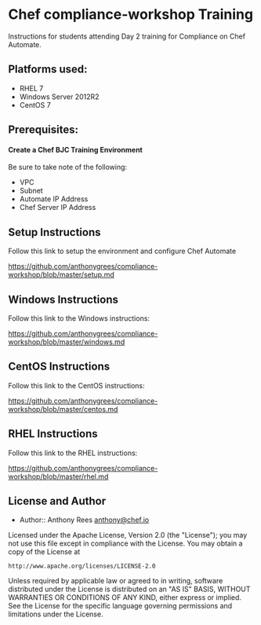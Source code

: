 # Chef compliance-workshop Training

Instructions for students attending Day 2 training for Compliance on Chef Automate.

## Platforms used:
 * RHEL 7
 * Windows Server 2012R2
 * CentOS 7

## Prerequisites:
#### Create a Chef BJC Training Environment
Be sure to take note of the following:
 * VPC
 * Subnet
 * Automate IP Address
 * Chef Server IP Address

## Setup Instructions
Follow this link to setup the environment and configure Chef Automate

https://github.com/anthonygrees/compliance-workshop/blob/master/setup.md


## Windows Instructions
Follow this link to the Windows instructions:

https://github.com/anthonygrees/compliance-workshop/blob/master/windows.md


## CentOS Instructions
Follow this link to the CentOS instructions:

https://github.com/anthonygrees/compliance-workshop/blob/master/centos.md


## RHEL Instructions
Follow this link to the RHEL instructions:

https://github.com/anthonygrees/compliance-workshop/blob/master/rhel.md



## License and Author

* Author:: Anthony Rees <anthony@chef.io>

Licensed under the Apache License, Version 2.0 (the "License");
you may not use this file except in compliance with the License.
You may obtain a copy of the License at

    http://www.apache.org/licenses/LICENSE-2.0

Unless required by applicable law or agreed to in writing, software
distributed under the License is distributed on an "AS IS" BASIS,
WITHOUT WARRANTIES OR CONDITIONS OF ANY KIND, either express or implied.
See the License for the specific language governing permissions and
limitations under the License.
